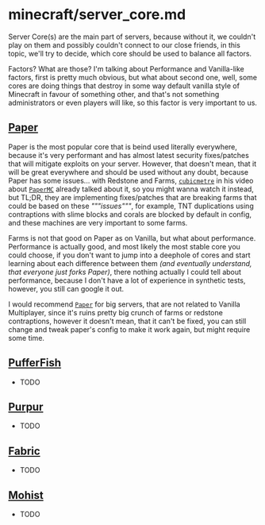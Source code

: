 # minecraft/server_core.md
Server Core(s) are the main part of servers, because without it, we couldn't play on them and possibly couldn't connect to our close friends, in this topic, we'll try to decide, which core should be used to balance all factors.

Factors? What are those? I'm talking about Performance and Vanilla-like factors, first is pretty much obvious, but what about second one, well, some cores are doing things that destroy in some way default vanilla style of Minecraft in favour of something other, and that's not something administrators or even players will like, so this factor is very important to us.

## [Paper](https://papermc.io)
Paper is the most popular core that is beind used literally everywhere, because it's very performant and has almost latest security fixes/patches that will mitigate exploits on your server. However, that doesn't mean, that it will be great everywhere and should be used without any doubt, because Paper has some issues... with Redstone and Farms, [`cubicmetre`]() in his video about [`PaperMC`]() already talked about it, so you might wanna watch it instead, but TL;DR, they are implementing fixes/patches that are breaking farms that could be based on these *"""issues"""*, for example, TNT duplications using contraptions with slime blocks and corals are blocked by default in config, and these machines are very important to some farms.

Farms is not that good on Paper as on Vanilla, but what about performance. Performance is actually good, and most likely the most stable core you could choose, if you don't want to jump into a deephole of cores and start learning about each difference between them *(and eventually understand, that everyone just forks Paper)*, there nothing actually I could tell about performance, because I don't have a lot of experience in synthetic tests, however, you still can google it out.

I would recommend [`Paper`]() for big servers, that are not related to Vanilla Multiplayer, since it's ruins pretty big crunch of farms or redstone contraptions, however it doesn't mean, that it can't be fixed, you can still change and tweak paper's config to make it work again, but might require some time.

## [PufferFish](https://pufferfish.host/)
- TODO

## [Purpur](https://purpurmc.org/)
- TODO

## [Fabric](https://fabricmc.net/)
- TODO

## [Mohist](https://mohistmc.com/)
- TODO
